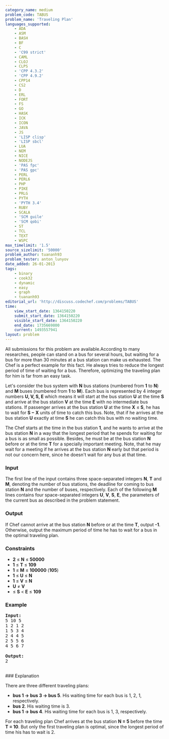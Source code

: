 ```yaml
---
category_name: medium
problem_code: TABUS
problem_name: 'Traveling Plan'
languages_supported:
    - ADA
    - ASM
    - BASH
    - BF
    - C
    - 'C99 strict'
    - CAML
    - CLOJ
    - CLPS
    - 'CPP 4.3.2'
    - 'CPP 4.9.2'
    - CPP14
    - CS2
    - D
    - ERL
    - FORT
    - FS
    - GO
    - HASK
    - ICK
    - ICON
    - JAVA
    - JS
    - 'LISP clisp'
    - 'LISP sbcl'
    - LUA
    - NEM
    - NICE
    - NODEJS
    - 'PAS fpc'
    - 'PAS gpc'
    - PERL
    - PERL6
    - PHP
    - PIKE
    - PRLG
    - PYTH
    - 'PYTH 3.4'
    - RUBY
    - SCALA
    - 'SCM guile'
    - 'SCM qobi'
    - ST
    - TCL
    - TEXT
    - WSPC
max_timelimit: '1.5'
source_sizelimit: '50000'
problem_author: tuananh93
problem_tester: anton_lunyov
date_added: 26-01-2013
tags:
    - binary
    - cook32
    - dynamic
    - easy
    - graph
    - tuananh93
editorial_url: 'http://discuss.codechef.com/problems/TABUS'
time:
    view_start_date: 1364150220
    submit_start_date: 1364150220
    visible_start_date: 1364150220
    end_date: 1735669800
    current: 1493557941
layout: problem
---
```

All submissions for this problem are available.According to many researches, people can stand on a bus for several hours, but waiting for a bus for more than 30 minutes at a bus station can make us exhausted. The Chef is a perfect example for this fact. He always tries to reduce the longest period of time of waiting for a bus. Therefore, optimizing the traveling plan for him is far from an easy task.

Let's consider the bus system with **N** bus stations (numbered from **1** to **N**) and **M** buses (numbered from **1** to **M**). Each bus is represented by 4 integer numbers **U, V, S, E** which means it will start at the bus station **U** at the time **S** and arrive at the bus station **V** at the time **E** with no intermediate bus stations. If passenger arrives at the bus station **U** at the time **X** ≤ **S**, he has to wait for **S − X** units of time to catch this bus. Note, that if he arrives at the bus station **U** exactly at time **S** he can catch this bus with no waiting time.

The Chef starts at the time  in the bus station **1**, and he wants to arrive at the bus station **N** in a way that the longest period that he spends for waiting for a bus is as small as possible. Besides, he must be at the bus station **N** before or at the time **T** for a specially important meeting. Note, that he may wait for a meeting if he arrives at the bus station **N** early but that period is not our concern here, since he doesn't wait for any bus at that time.

### Input

The first line of the input contains three space-separated integers **N**, **T** and **M**, denoting the number of bus stations, the deadline for coming to bus station **N** and the number of buses, respectively. Each of the following **M** lines contains four space-separated integers **U**, **V**, **S**, **E**, the parameters of the current bus as described in the problem statement.

### Output

If Chef cannot arrive at the bus station **N** before or at the time **T**, output **-1**. Otherwise, output the maximum period of time he has to wait for a bus in the optimal traveling plan.

### Constraints

- **2** ≤ **N** ≤ **50000**
- **1** ≤ **T** ≤ **109**
- **1** ≤ **M** ≤ **100000** (**105**)
- **1** ≤ **U** ≤ **N**
- **1** ≤ **V** ≤ **N**
- **U** ≠ **V**
- ≤ **S** < **E** ≤ **109**

### Example

<pre>
<b>Input:</b>
5 10 5
1 2 1 2
1 5 3 4
2 4 4 5
2 5 5 6
4 5 6 7

<b>Output:</b>
2

</pre>### Explanation
There are three different traveling plans:

- **bus 1 → bus 3 → bus 5**. His waiting time for each bus is 1, 2, 1, respectively.
- **bus 2**. His waiting time is 3.
- **bus 1 → bus 4**. His waiting time for each bus is 1, 3, respectively.

For each traveling plan Chef arrives at the bus station **N = 5** before the time **T = 10**. But only the first traveling plan is optimal, since the longest period of time his has to wait is 2.
